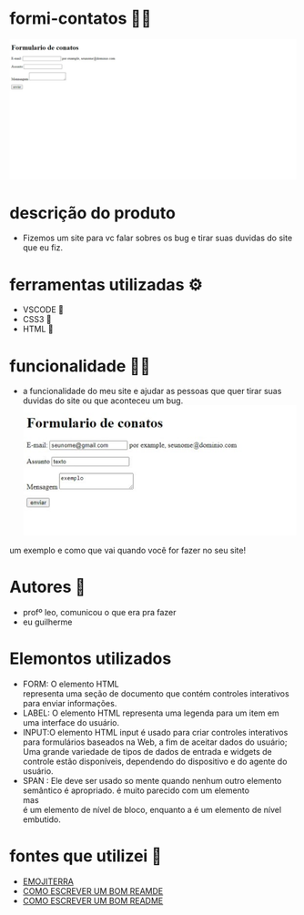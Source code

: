 # formi-contatos 🧑‍💻 
![tela de inicio](tela.jpeg)
# descrição do produto
* Fizemos um site para vc falar sobres os bug e tirar suas duvidas do site que eu fiz.  

# ferramentas utilizadas ⚙️
* VSCODE 🔗
* CSS3 🔗
* HTML 🔗

# funcionalidade 👨‍💻
* a funcionalidade do meu site e ajudar as pessoas que quer tirar suas duvidas do site ou que aconteceu um bug. 
![tela_de_inicio](print.jpeg)   

um exemplo e como que vai quando você for fazer no seu site!

# Autores 📝
* profº leo, comunicou o que era pra fazer
* eu guilherme

# Elemontos utilizados 
* FORM: O elemento HTML <form> representa uma seção de documento que contém controles interativos para enviar informações.
* LABEL: O elemento HTML <label> representa uma legenda para um item em uma interface do usuário.
* INPUT:O elemento HTML input é usado para criar controles interativos para formulários baseados na Web, a fim de aceitar dados do usuário; Uma grande variedade de tipos de dados de entrada e widgets de controle estão disponíveis, dependendo do dispositivo e do agente do usuário.
* SPAN : Ele deve ser usado so mente quando nenhum outro elemento semântico é apropriado. é muito parecido com um elemento <div> mas <div> é um elemento de nível de bloco, enquanto a é um elemento de nível embutido.<span><span>

# fontes que utilizei 📖
* <a href ="https://emojiterra.com/memo/">EMOJITERRA</a>    
* <a href ="https://www.alura.com.br/artigos/escrever-bom-readme">COMO ESCREVER UM BOM REAMDE</a>
* <a href ="https://developer.mozilla.org/en-US/docs/Web/HTML/Element/form">COMO ESCREVER UM BOM README</a>



